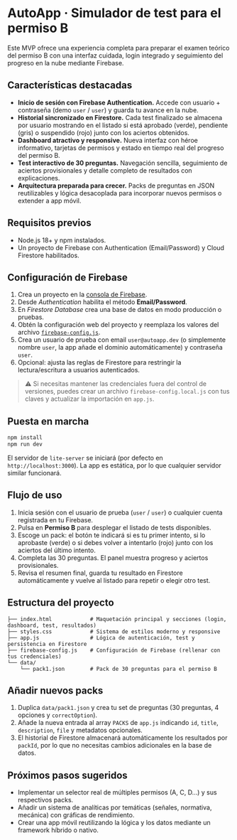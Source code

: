 # AutoApp · Simulador de test para el permiso B

Este MVP ofrece una experiencia completa para preparar el examen teórico del permiso B con una interfaz cuidada, login integrado y seguimiento del progreso en la nube mediante Firebase.

## Características destacadas

- **Inicio de sesión con Firebase Authentication.** Accede con usuario + contraseña (demo `user` / `user`) y guarda tu avance en la nube.
- **Historial sincronizado en Firestore.** Cada test finalizado se almacena por usuario mostrando en el listado si está aprobado (verde), pendiente (gris) o suspendido (rojo) junto con los aciertos obtenidos.
- **Dashboard atractivo y responsive.** Nueva interfaz con héroe informativo, tarjetas de permisos y estado en tiempo real del progreso del permiso B.
- **Test interactivo de 30 preguntas.** Navegación sencilla, seguimiento de aciertos provisionales y detalle completo de resultados con explicaciones.
- **Arquitectura preparada para crecer.** Packs de preguntas en JSON reutilizables y lógica desacoplada para incorporar nuevos permisos o extender a app móvil.

## Requisitos previos

- Node.js 18+ y npm instalados.
- Un proyecto de Firebase con Authentication (Email/Password) y Cloud Firestore habilitados.

## Configuración de Firebase

1. Crea un proyecto en la [consola de Firebase](https://console.firebase.google.com/).
2. Desde *Authentication* habilita el método **Email/Password**.
3. En *Firestore Database* crea una base de datos en modo producción o pruebas.
4. Obtén la configuración web del proyecto y reemplaza los valores del archivo [`firebase-config.js`](firebase-config.js).
5. Crea un usuario de prueba con email `user@autoapp.dev` (o simplemente nombre `user`, la app añade el dominio automáticamente) y contraseña `user`.
6. Opcional: ajusta las reglas de Firestore para restringir la lectura/escritura a usuarios autenticados.

> ⚠️ Si necesitas mantener las credenciales fuera del control de versiones, puedes crear un archivo `firebase-config.local.js` con tus claves y actualizar la importación en `app.js`.

## Puesta en marcha

```bash
npm install
npm run dev
```

El servidor de `lite-server` se iniciará (por defecto en `http://localhost:3000`). La app es estática, por lo que cualquier servidor similar funcionará.

## Flujo de uso

1. Inicia sesión con el usuario de prueba (`user` / `user`) o cualquier cuenta registrada en tu Firebase.
2. Pulsa en **Permiso B** para desplegar el listado de tests disponibles.
3. Escoge un pack: el botón te indicará si es tu primer intento, si lo aprobaste (verde) o si debes volver a intentarlo (rojo) junto con los aciertos del último intento.
4. Completa las 30 preguntas. El panel muestra progreso y aciertos provisionales.
5. Revisa el resumen final, guarda tu resultado en Firestore automáticamente y vuelve al listado para repetir o elegir otro test.

## Estructura del proyecto

```
├── index.html            # Maquetación principal y secciones (login, dashboard, test, resultados)
├── styles.css            # Sistema de estilos moderno y responsive
├── app.js                # Lógica de autenticación, test y persistencia en Firestore
├── firebase-config.js    # Configuración de Firebase (rellenar con tus credenciales)
└── data/
    └── pack1.json        # Pack de 30 preguntas para el permiso B
```

## Añadir nuevos packs

1. Duplica `data/pack1.json` y crea tu set de preguntas (30 preguntas, 4 opciones y `correctOption`).
2. Añade la nueva entrada al array `PACKS` de `app.js` indicando `id`, `title`, `description`, `file` y metadatos opcionales.
3. El historial de Firestore almacenará automáticamente los resultados por `packId`, por lo que no necesitas cambios adicionales en la base de datos.

## Próximos pasos sugeridos

- Implementar un selector real de múltiples permisos (A, C, D...) y sus respectivos packs.
- Añadir un sistema de analíticas por temáticas (señales, normativa, mecánica) con gráficas de rendimiento.
- Crear una app móvil reutilizando la lógica y los datos mediante un framework híbrido o nativo.
